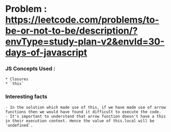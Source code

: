 
# Problem : https://leetcode.com/problems/to-be-or-not-to-be/description/?envType=study-plan-v2&envId=30-days-of-javascript


### JS Concepts Used :
    * Closures
    * `this`

### Interesting facts
    - In the solution which made use of this, if we have made use of arrow functions then we would have found it difficult to execute the code.
    - It's important to understand that arrow function doesn't have a this in their execution context. Hence the value of this.local will be `undefined`.